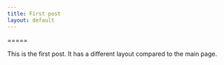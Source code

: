 ```yaml
---
title: First post
layout: default
---
```


=====

This is the first post. It has a different layout compared to the main page.